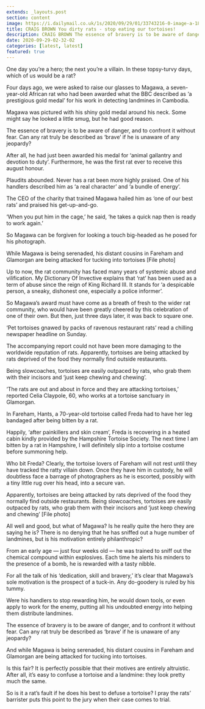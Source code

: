 ```yaml
---
extends: _layouts.post
section: content
image: https://i.dailymail.co.uk/1s/2020/09/29/01/33743216-0-image-a-189_1601340171173.jpg 
title: CRAIG BROWN You dirty rats - stop eating our tortoises! 
description: CRAIG BROWN The essence of bravery is to be aware of danger, and to confront it without fear. Can any rat truly be described as brave if he is unaware of any jeopardy? 
date: 2020-09-29-02-32-02 
categories: [latest, latest] 
featured: true 
--- 
```

One day you’re a hero; the next you’re a villain. In these topsy-turvy days, which of us would be a rat?

Four days ago, we were asked to raise our glasses to Magawa, a seven-year-old African rat who had been awarded what the BBC described as ‘a prestigious gold medal’ for his work in detecting landmines in Cambodia.

Magawa was pictured with his shiny gold medal around his neck. Some might say he looked a little smug, but he had good reason. 

The essence of bravery is to be aware of danger, and to confront it without fear. Can any rat truly be described as ‘brave’ if he is unaware of any jeopardy?

After all, he had just been awarded his medal for ‘animal gallantry and devotion to duty’. Furthermore, he was the first rat ever to receive this august honour.

Plaudits abounded. Never has a rat been more highly praised. One of his handlers described him as ‘a real character’ and ‘a bundle of energy’.

The CEO of the charity that trained Magawa hailed him as ‘one of our best rats’ and praised his get-up-and-go. 

‘When you put him in the cage,’ he said, ‘he takes a quick nap then is ready to work again.’

So Magawa can be forgiven for looking a touch big-headed as he posed for his photograph.

While Magawa is being serenaded, his distant cousins in Fareham and Glamorgan are being attacked for tucking into tortoises [File photo]

Up to now, the rat community has faced many years of systemic abuse and vilification. My Dictionary Of Invective explains that ‘rat’ has been used as a term of abuse since the reign of King Richard III. It stands for ‘a despicable person, a sneaky, dishonest one, especially a police informer’.

So Magawa’s award must have come as a breath of fresh to the wider rat community, who would have been greatly cheered by this celebration of one of their own. But then, just three days later, it was back to square one.

‘Pet tortoises gnawed by packs of ravenous restaurant rats’ read a chilling newspaper headline on Sunday. 

The accompanying report could not have been more damaging to the worldwide reputation of rats. Apparently, tortoises are being attacked by rats deprived of the food they normally find outside restaurants.

Being slowcoaches, tortoises are easily outpaced by rats, who grab them with their incisors and ‘just keep chewing and chewing’.

‘The rats are out and about in force and they are attacking tortoises,’ reported Celia Claypole, 60, who works at a tortoise sanctuary in Glamorgan.

In Fareham, Hants, a 70-year-old tortoise called Freda had to have her leg bandaged after being bitten by a rat. 

Happily, ‘after painkillers and skin cream’, Freda is recovering in a heated cabin kindly provided by the Hampshire Tortoise Society. The next time I am bitten by a rat in Hampshire, I will definitely slip into a tortoise costume before summoning help.

Who bit Freda? Clearly, the tortoise lovers of Fareham will not rest until they have tracked the ratty villain down. Once they have him in custody, he will doubtless face a barrage of photographers as he is escorted, possibly with a tiny little rug over his head, into a secure van.

Apparently, tortoises are being attacked by rats deprived of the food they normally find outside restaurants. Being slowcoaches, tortoises are easily outpaced by rats, who grab them with their incisors and ‘just keep chewing and chewing’ [File photo]

All well and good, but what of Magawa? Is he really quite the hero they are saying he is? There is no denying that he has sniffed out a huge number of landmines, but is his motivation entirely philanthropic?

From an early age — just four weeks old — he was trained to sniff out the chemical compound within explosives. Each time he alerts his minders to the presence of a bomb, he is rewarded with a tasty nibble.

For all the talk of his ‘dedication, skill and bravery,’ it’s clear that Magawa’s sole motivation is the prospect of a tuck-in. Any do-goodery is ruled by his tummy. 

Were his handlers to stop rewarding him, he would down tools, or even apply to work for the enemy, putting all his undoubted energy into helping them distribute landmines.

The essence of bravery is to be aware of danger, and to confront it without fear. Can any rat truly be described as ‘brave’ if he is unaware of any jeopardy?

And while Magawa is being serenaded, his distant cousins in Fareham and Glamorgan are being attacked for tucking into tortoises.

Is this fair? It is perfectly possible that their motives are entirely altruistic. After all, it’s easy to confuse a tortoise and a landmine: they look pretty much the same. 

So is it a rat’s fault if he does his best to defuse a tortoise? I pray the rats’ barrister puts this point to the jury when their case comes to trial.

